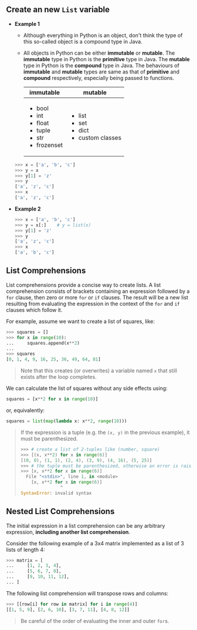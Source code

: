 ## Create an new `List` variable

- **Example 1**

    - Although everything in Python is an object, don't think the type of this so-called object is a compound type in Java.
    
    - All objects in Python can be either **immutable** or **mutable**. The **immutable** type in Python is the **primitive** type in Java. The **mutable** type in Python is the **compound** type in Java. The behaviours of **immutable** and **mutable** types are same as that of **primitive** and **compound** respectively, especially being passed to functions.
    
        | **immutable** | **mutable** |
        | --- | --- |
        | <ul><li>bool</li><li>int</li><li>float</li><li>tuple</li><li>str</li><li>frozenset</li><ul> | <ul><li>list</li><li>set</li><li>dict</li><li>custom classes</li><ul> |
    
    ```python
    >>> x = ['a', 'b', 'c']
    >>> y = x
    >>> y[1] = 'z'
    >>> y
    ['a', 'z', 'c']
    >>> x
    ['a', 'z', 'c']
    ```

- **Example 2**

    ```python
    >>> x = ['a', 'b', 'c']
    >>> y = x[:]    # y = list(x)
    >>> y[1] = 'z'
    >>> y
    ['a', 'z', 'c']
    >>> x
    ['a', 'b', 'c']
    ```

## List Comprehensions

List comprehensions provide a concise way to create lists. A list comprehension consists of brackets containing an expression followed by a `for` clause, then zero or more `for` or `if` clauses. The result will be a new list resulting from evaluating the expression in the context of the `for` and `if` clauses which follow it.

For example, assume we want to create a list of squares, like:

```python
>>> squares = []
>>> for x in range(10):
...     squares.append(x**2)
...
>>> squares
[0, 1, 4, 9, 16, 25, 36, 49, 64, 81]
```

> Note that this creates (or overwrites) a variable named `x` that still exists after the loop completes. 

We can calculate the list of squares without any side effects using:

```python
squares = [x**2 for x in range(10)]
```

or, equivalently:

```python
squares = list(map(lambda x: x**2, range(10)))
```

> If the expression is a tuple (e.g. the `(x, y)` in the previous example), it must be parenthesized.
> 
> ```python
> >>> # create a list of 2-tuples like (number, square)
> >>> [(x, x**2) for x in range(6)]
> [(0, 0), (1, 1), (2, 4), (3, 9), (4, 16), (5, 25)]
> >>> # the tuple must be parenthesized, otherwise an error is raised
> >>> [x, x**2 for x in range(6)]
>   File "<stdin>", line 1, in <module>
>     [x, x**2 for x in range(6)]
>                ^
> SyntaxError: invalid syntax
> ```

## Nested List Comprehensions

The initial expression in a list comprehension can be any arbitrary expression, **including another list comprehension**.

Consider the following example of a 3x4 matrix implemented as a list of 3 lists of length 4:

```python
>>> matrix = [
...     [1, 2, 3, 4],
...     [5, 6, 7, 8],
...     [9, 10, 11, 12],
... ]
```

The following list comprehension will transpose rows and columns:

```python
>>> [[row[i] for row in matrix] for i in range(4)]
[[1, 5, 9], [2, 6, 10], [3, 7, 11], [4, 8, 12]]
```

> Be careful of the order of evaluating the inner and outer `for`s.
